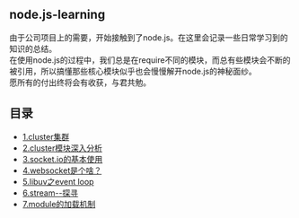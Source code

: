 ## node.js-learning
由于公司项目上的需要，开始接触到了node.js。在这里会记录一些日常学习到的知识的总结。</br>
在使用node.js的过程中，我们总是在require不同的模块，而总有些模块会不断的被引用，所以搞懂那些核心模块似乎也会慢慢解开node.js的神秘面纱。</br>
愿所有的付出终将会有收获，与君共勉。
## 目录
* [1.cluster集群](https://github.com/Novak12/node.js-learning/blob/master/doc/1.cluster%E9%9B%86%E7%BE%A4.md)
* [2.cluster模块深入分析](https://github.com/Novak12/node.js-learning/blob/master/doc/2.cluster%E6%A8%A1%E5%9D%97%E6%B7%B1%E5%85%A5%E5%88%86%E6%9E%90.md)
* [3.socket.io的基本使用](https://github.com/Novak12/node.js-learning/blob/master/doc/3.socket.io%E7%9A%84%E5%9F%BA%E6%9C%AC%E4%BD%BF%E7%94%A8.md)
* [4.websocket是个啥？](https://github.com/Novak12/node.js-learning/blob/master/doc/4.websocket%E6%98%AF%E4%B8%AA%E5%95%A5%EF%BC%9F.md)
* [5.libuv之event loop](https://github.com/Novak12/node.js-learning/blob/master/doc/5.libuv%E4%B9%8BEvent%20loop.md)
* [6.stream--探寻](https://github.com/Novak12/node.js-learning/blob/master/doc/6.stream--%E6%8E%A2%E5%AF%BB.md)
* [7.module的加载机制](https://github.com/Novak12/node.js-learning/blob/master/doc/7.module%E7%9A%84%E5%8A%A0%E8%BD%BD%E6%9C%BA%E5%88%B6.md)
